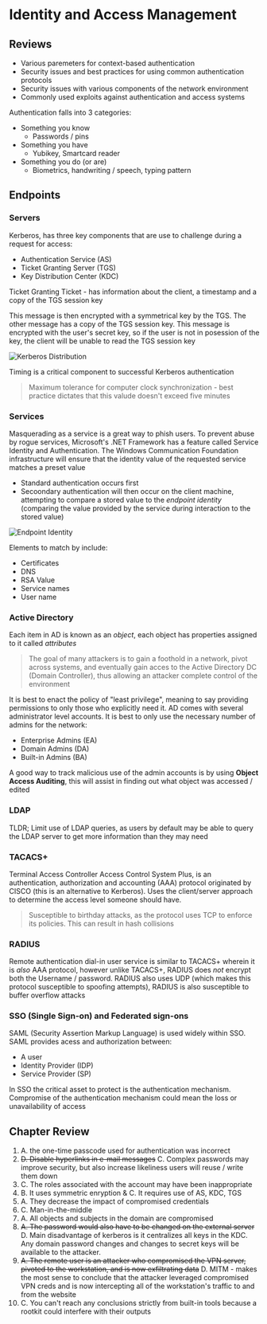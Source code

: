 # Identity and Access Management

## Reviews

- Various paremeters for context-based authentication
- Security issues and best practices for using common authentication protocols
- Security issues with various components of the network environment
- Commonly used exploits against authentication and access systems

Authentication falls into 3 categories:

- Something you know
  - Passwords / pins
- Something you have
  - Yubikey, Smartcard reader
- Something you do (or are)
  - Biometrics, handwriting / speech, typing pattern

## Endpoints

### Servers

Kerberos, has three key components that are use to challenge during a request for access:

- Authentication Service (AS)
- Ticket Granting Server (TGS)
- Key Distribution Center (KDC)

Ticket Granting Ticket - has information about the client, a timestamp and a copy of the TGS session key

This message is then encrypted with a symmetrical key by the TGS. The other message has a copy of the TGS session key. This message is encrypted with the user's secret key, so if the user is not in posession of the key, the client will be unable to read the TGS session key

![Kerberos Distribution](/images/2020-05-18%2013_02_09-Window.png)

Timing is a critical component to successful Kerberos authentication

> Maximum tolerance for computer clock synchronization - best practice dictates that this valude doesn't exceed five minutes

### Services

Masquerading as a service is a great way to phish users. To prevent abuse by rogue services, Microsoft's .NET Framework has a feature called Service Identity and Authentication. The Windows Communication Foundation infrastructure will ensure that the identity value of the requested service matches a preset value

- Standard authentication occurs first
- Secoondary authentication will then occur on the client machine, attempting to compare a stored value to the *endpoint identity* (comparing the value provided by the service during interaction to the stored value)

![Endpoint Identity](/images/2020-05-18%2022_07_26-Zachary's%20Kindle%20for%20PC%204%20-%20CompTIA%20CySA+%20Cybersecurity%20Analyst%20Certification%20Bu.png)

Elements to match by include:

- Certificates
- DNS
- RSA Value
- Service names
- User name

### Active Directory

Each item in AD is known as an *object*, each object has properties assigned to it called *attributes*

> The goal of many attackers is to gain a foothold in a network, pivot across systems, and eventually gain acces to the Active Directory DC (Domain Controller), thus allowing an attacker complete control of the environment

It is best to enact the policy of "least privilege", meaning to say providing permissions to only those who explicitly need it. AD comes with several administrator level accounts. It is best to only use the necessary number of admins for the network:

- Enterprise Admins (EA)
- Domain Admins (DA)
- Built-in Admins (BA)

A good way to track malicious use of the admin accounts is by using **Object Access Auditing**, this will assist in finding out what object was accessed / edited

### LDAP

TLDR; Limit use of LDAP queries, as users by default may be able to query the LDAP server to get more information than they may need

### TACACS+

Terminal Access Controller Access Control System Plus, is an authentication, authorization and accounting (AAA) protocol originated by CISCO (this is an alternative to Kerberos). Uses the client/server approach to determine the access level someone should have.

> Susceptible to birthday attacks, as the protocol uses TCP to enforce its policies. This can result in hash collisions

### RADIUS

Remote authentication dial-in user service is similar to TACACS+ wherein it is *also* AAA protocol, however unlike TACACS+, RADIUS does *not* encrypt both the Username / password. RADIUS also uses UDP (which makes this protocol susceptible to spoofing attempts), RADIUS is also susceptible to buffer overflow attacks

### SSO (Single Sign-on) and Federated sign-ons

SAML (Security Assertion Markup Language) is used widely within SSO. SAML provides acess and authorization between:

- A user
- Identity Provider (IDP)
- Service Provider (SP)

In SSO the critical asset to protect is the authentication mechanism. Compromise of the authentication mechanism could mean the loss or unavailability of access

## Chapter Review

1. A. the one-time passcode used for authentication was incorrect
2. ~~D. Disable hyperlinks in e-mail messages~~ C. Complex passwords may improve security, but also increase likeliness users will reuse / write them down
3. C. The roles associated with the account may have been inappropriate
4. B. It uses symmetric enryption & C. It requires use of AS, KDC, TGS
5. A. They decrease the impact of compromised credentials
6. C. Man-in-the-middle
7. A. All objects and subjects in the domain are compromised
8. ~~A. The password would also have to be changed on the external server~~ D. Main disadvantage of kerberos is it centralizes all keys in the KDC. Any domain password changes and changes to secret keys will be available to the attacker.
9. ~~A. The remote user is an attacker who compromised the VPN server, pivoted to the workstation, and is now exfiltrating data~~ D. MITM - makes the most sense to conclude that the attacker leveraged compromised VPN creds and is now intercepting all of the workstation's traffic to and from the website
10. C. You can't reach any conclusions strictly from built-in tools because a rootkit could interfere with their outputs
